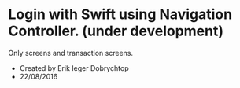 # Login with Swift using Navigation Controller. (under development)

Only screens and transaction screens.

 * Created by Erik Ieger Dobrychtop
 * 22/08/2016
